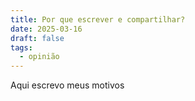 ```yaml
---
title: Por que escrever e compartilhar?
date: 2025-03-16
draft: false
tags:
  - opinião
---
```

Aqui escrevo meus motivos

